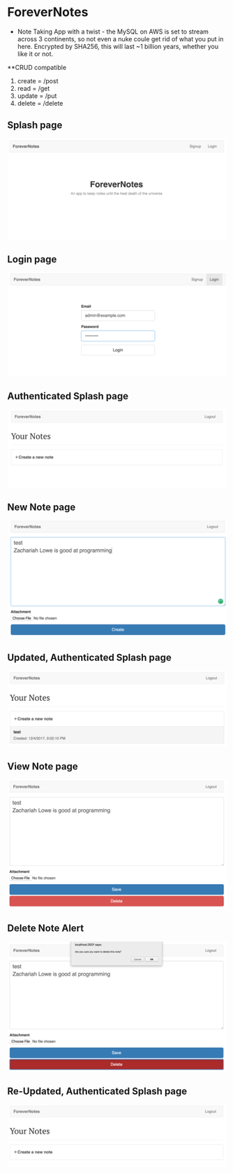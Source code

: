 # ForeverNotes
* Note Taking App with a twist - the MySQL on AWS is set to stream across 3 continents, so not even a nuke coule get rid of what you put in here. Encrypted by SHA256, this will last ~1 billion years, whether you like it or not.

**CRUD compatible 
1. create = /post
1. read = /get
1. update = /put
1. delete = /delete

## Splash page

<kbd><img src="./screenshots/1.png" /></kbd>

## Login page

<kbd><img src="./screenshots/2.png" /></kbd>

## Authenticated Splash page

<kbd><img src="./screenshots/3.png" /></kbd>

## New Note page

<kbd><img src="./screenshots/4.png" /></kbd>

## Updated, Authenticated Splash page

<kbd><img src="./screenshots/5.png" /></kbd>

## View Note page

<kbd><img src="./screenshots/6.png" /></kbd>

## Delete Note Alert

<kbd><img src="./screenshots/7.png" /></kbd>

## Re-Updated, Authenticated Splash page

<kbd><img src="./screenshots/8.png" /></kbd>

